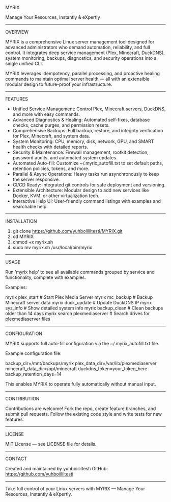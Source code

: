 MYRIX

Manage Your Resources, Instantly & eXpertly

------------------------------------------------------------

OVERVIEW

MYRIX is a comprehensive Linux server management tool designed for advanced administrators who demand automation, reliability, and full control. It integrates deep service management (Plex, Minecraft, DuckDNS), system monitoring, backups, diagnostics, and security operations into a single unified CLI.

MYRIX leverages idempotency, parallel processing, and proactive healing commands to maintain optimal server health — all with an extensible modular design to future-proof your infrastructure.

------------------------------------------------------------

FEATURES

- Unified Service Management: Control Plex, Minecraft servers, DuckDNS, and more with easy commands.
- Advanced Diagnostics & Healing: Automated self-fixes, database checks, cache purges, and permission resets.
- Comprehensive Backups: Full backup, restore, and integrity verification for Plex, Minecraft, and system data.
- System Monitoring: CPU, memory, disk, network, GPU, and SMART health checks with detailed reports.
- Security & Maintenance: Firewall management, rootkit detection, password audits, and automated system updates.
- Automated Auto-fill: Customize ~/.myrix_autofill.txt to set default paths, retention policies, tokens, and more.
- Parallel & Async Operations: Heavy tasks run asynchronously to keep the server responsive.
- CI/CD Ready: Integrated git controls for safe deployment and versioning.
- Extensible Architecture: Modular design to add new services like Docker, KVM, or other virtualization tech.
- Interactive Help UI: User-friendly command listings with examples and searchable help.

------------------------------------------------------------

INSTALLATION

1. git clone https://github.com/yuhboiililtesti/MYRIX.git
2. cd MYRIX
3. chmod +x myrix.sh
4. sudo mv myrix.sh /usr/local/bin/myrix

------------------------------------------------------------

USAGE

Run 'myrix help' to see all available commands grouped by service and functionality, complete with examples.

Examples:

myrix plex_start            # Start Plex Media Server
myrix mc_backup             # Backup Minecraft server data
myrix duck_update           # Update DuckDNS IP
myrix sys_info              # Show detailed system info
myrix backup_clean          # Clean backups older than 14 days
myrix search plexmediaserver # Search drives for plexmediaserver files

------------------------------------------------------------

CONFIGURATION

MYRIX supports full auto-fill configuration via the ~/.myrix_autofill.txt file.

Example configuration file:

backup_dir=/mnt/backups/myrix
plex_data_dir=/var/lib/plexmediaserver
minecraft_data_dir=/opt/minecraft
duckdns_token=your_token_here
backup_retention_days=14

This enables MYRIX to operate fully automatically without manual input.

------------------------------------------------------------

CONTRIBUTION

Contributions are welcome! Fork the repo, create feature branches, and submit pull requests. Follow the existing code style and write tests for new features.

------------------------------------------------------------

LICENSE

MIT License — see LICENSE file for details.

------------------------------------------------------------

CONTACT

Created and maintained by yuhboiililtesti
GitHub: https://github.com/yuhboiililtesti

------------------------------------------------------------

Take full control of your Linux servers with MYRIX — Manage Your Resources, Instantly & eXpertly.
